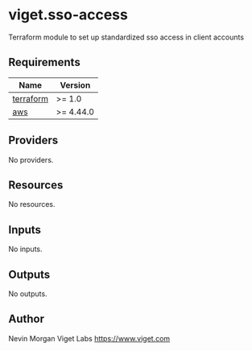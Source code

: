 # viget.sso-access

Terraform module to set up standardized sso access in client accounts

<!-- BEGIN_TF_DOCS -->
## Requirements

| Name | Version |
|------|---------|
| <a name="requirement_terraform"></a> [terraform](#requirement\_terraform) | >= 1.0 |
| <a name="requirement_aws"></a> [aws](#requirement\_aws) | >= 4.44.0 |

## Providers

No providers.

## Resources

No resources.

## Inputs

No inputs.

## Outputs

No outputs.
<!-- END_TF_DOCS -->

Author
-----

Nevin Morgan
Viget Labs
https://www.viget.com
